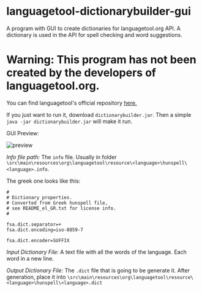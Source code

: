 
# languagetool-dictionarybuilder-gui
A program with GUI to create dictionaries for languagetool.org API. A dictionary is used in the API for spell checking and word suggestions.


# Warning: This program has not been created by the developers of languagetool.org.

You can find languagetool's official repository [here.](https://github.com/languagetool-org/languagetool)

If you just want to run it, download `dictionarybuilder.jar`. Then a simple `java -jar dictionarybuilder.jar` will make it run.

GUI Preview:

![preview](https://i.imgur.com/4mOGiCT.png)

*Info file path:* The `info` file. Usually in folder `\src\main\resources\org\languagetool\resource\<language>\hunspell\<language>.info`.

The greek one looks like this:

    #
    # Dictionary properties.
    # Converted from Greek hunspell file,
    # see README_el_GR.txt for license info.
    #
    
    fsa.dict.separator=+
    fsa.dict.encoding=iso-8859-7
    
    fsa.dict.encoder=SUFFIX

*Input Dictionary File:* A text file with all the words of the language. Each word in a new line.

*Output Dictionary File:* The `.dict` file that is going to be generate it. After generation, place it into `\src\main\resources\org\languagetool\resource\<language>\hunspell\<language>.dict`

